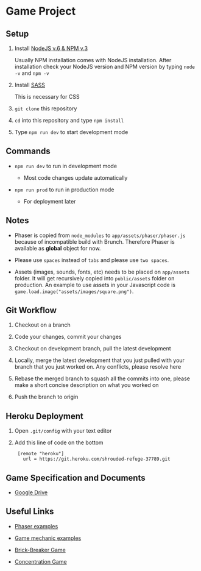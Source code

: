 # Game Project

## Setup

1. Install [NodeJS v.6 & NPM v.3](https://nodejs.org/en/)

   Usually NPM installation comes with NodeJS installation. After installation check your NodeJS version and NPM version by typing `node -v` and `npm -v`

3. Install [SASS](http://sass-lang.com/)

   This is necessary for CSS

4. `git clone` this repository 

5. `cd` into this repository and type `npm install`

6. Type `npm run dev` to start development mode

## Commands

* `npm run dev` to run in development mode

  * Most code changes update automatically

* `npm run prod` to run in production mode

  * For deployment later

## Notes

* Phaser is copied from `node_modules` to `app/assets/phaser/phaser.js` because of incompatible build with Brunch. Therefore Phaser is available as __global__ object for now.

* Please use `spaces` instead of `tabs` and please use `two spaces`.

* Assets (images, sounds, fonts, etc) needs to be placed on `app/assets` folder. It will get recursively copied into `public/assets` folder on production. An example to use assets in your Javascript code is `game.load.image("assets/images/square.png")`.

## Git Workflow

1. Checkout on a branch

2. Code your changes, commit your changes

3. Checkout on development branch, pull the latest development

4. Locally, merge the latest development that you just pulled with your branch that you just worked on. Any conflicts, please resolve here

5. Rebase the merged branch to squash all the commits into one, please make a short concise description on what you worked on

5. Push the branch to origin

## Heroku Deployment

1. Open `.git/config` with your text editor

2. Add this line of code on the bottom

   ```
    [remote "heroku"]
      url = https://git.heroku.com/shrouded-refuge-37789.git
   ```

## Game Specification and Documents

* [Google Drive](https://drive.google.com/open?id=0B24JiL-7j6eeLXZHMmRWWVNKczg)

## Useful Links

* [Phaser examples](http://phaser.io/examples)

* [Game mechanic examples](http://gamemechanicexplorer.com/)

* [Brick-Breaker Game](https://github.com/christiansakai/brick_breaker)

* [Concentration Game](https://github.com/christiansakai/concentration)


